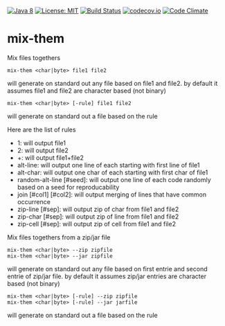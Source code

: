 [![Java 8](https://img.shields.io/badge/java-8-blue.svg)](http://java.oracle.com) [![License: MIT](https://img.shields.io/badge/License-MIT-yellow.svg)](https://opensource.org/licenses/MIT) [![Build Status](https://travis-ci.org/Innovimax-SARL/mix-them.svg?branch=master)](https://travis-ci.org/Innovimax-SARL/mix-them)
[![codecov.io](https://codecov.io/github/Innovimax-SARL/mix-them/coverage.svg?branch=master)](https://codecov.io/github/Innovimax-SARL/mix-them?branch=master)
[![Code Climate](https://codeclimate.com/github/Innovimax-SARL/mix-them/badges/gpa.svg)](https://codeclimate.com/github/Innovimax-SARL/mix-them)
# mix-them
Mix files togethers


    mix-them <char|byte> file1 file2 
 
  will generate on standard out any file based on file1 and file2.
  by default it assumes file1 and file2 are character based (not binary)
  
    mix-them <char|byte> [-rule] file1 file2
  
  will generate on standard out a file based on the rule
  
  Here are the list of rules
  - 1: will output file1
  - 2: will output file2
  - +: will output file1+file2
  - alt-line: will output one line of each starting with first line of file1
  - alt-char: will output one char of each starting with first char of file1
  - random-alt-line [#seed]: will output one line of each code randomly based on a seed for reproducability
  - join [#col1] [#col2]: will output merging of lines that have common occurrence
  - zip-line [#sep]: will output zip of char from file1 and file2 
  - zip-char [#sep]: will output zip of line from file1 and file2 
  - zip-cell [#sep]: will output zip of cell from file1 and file2 

Mix files togethers from a zip/jar file

    mix-them <char|byte> --zip zipfile 
    mix-them <char|byte> --jar zipfile 
  
  will generate on standard out any file based on first entrie and second entrie of zip/jar file.
  by default it assumes zip/jar entries are character based (not binary)
  
    mix-them <char|byte> [-rule] --zip zipfile
    mix-them <char|byte> [-rule] --jar jarfile
  
  will generate on standard out a file based on the rule
